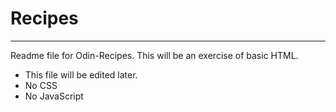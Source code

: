 # Recipes

---
Readme file for Odin-Recipes. This will be an exercise of basic HTML.
- This file will be edited later.
- No CSS
- No JavaScript